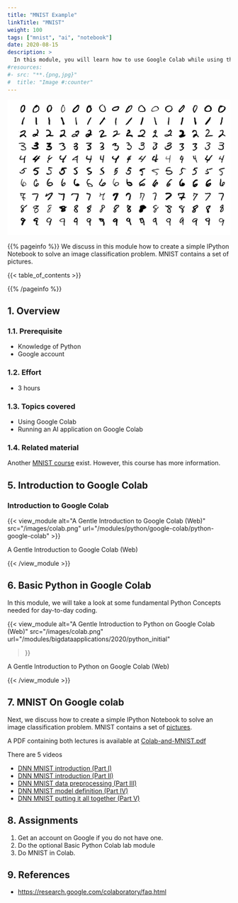 ```yaml
---
title: "MNIST Example"
linkTitle: "MNIST"
weight: 100
tags: ["mnist", "ai", "notebook"]
date: 2020-08-15
description: >
  In this module, you will learn how to use Google Colab while using the well known MNIST example
#resources:
#- src: "**.{png,jpg}"
#  title: "Image #:counter"
---
```


![MNIST Character Recognition](/images/MNIST.png)


{{% pageinfo %}}
 We discuss in this module how to create a simple IPython Notebook to
 solve an image classification problem. MNIST contains a set of
 pictures.

{{< table_of_contents >}}

{{% /pageinfo %}}


## 1. Overview

### 1.1. Prerequisite

* Knowledge of Python
* Google account

### 1.2. Effort

* 3 hours

### 1.3. Topics covered

* Using Google Colab
* Running an AI application on Google Colab

### 1.4. Related material

Another [MNIST course](/courses/mnist) exist. However, this course has more information.


## 5. Introduction to Google Colab


### Introduction to Google Colab

{{< view_module
	alt="A Gentle Introduction to Google Colab (Web)"
	src="/images/colab.png"
	url="/modules/python/google-colab/python-google-colab"
	>}}

A Gentle Introduction to Google Colab (Web)

{{< /view_module >}}

## 6. Basic Python in Google Colab

In this module, we will take a look at some fundamental Python Concepts
needed for day-to-day coding.

{{< view_module
	alt="A Gentle Introduction to Python on Google Colab (Web)"
	src="/images/colab.png"
	url="/modules/bigdataapplications/2020/python_initial"
>}}

A Gentle Introduction to Python on Google Colab (Web)

{{< /view_module >}}


## 7. MNIST On Google colab

Next, we discuss how to create a simple IPython
Notebook to solve an image classification problem. MNIST contains a
set of [pictures](https://docs.google.com/document/d/1E8orgHbNV6P8STl2lQxov2VHKSYyIISSj-XfsvQlRX4/edit?usp=sharing).

A PDF containing both lectures is available at [Colab-and-MNIST.pdf](https://drive.google.com/file/d/1228zuo_yg2FGkTz8ll75S-OCDO8CinNz/view)

There are 5 videos

* [DNN MNIST introduction (Part I)](https://drive.google.com/file/d/1NQnrWboSI2kc38uTgd3OtFQkK44L5jZP/view)
* [DNN MNIST introduction (Part II)](https://drive.google.com/file/d/165fvbfdrrsUznzyO_ulPyKhn6Xtopgtv/view)
* [DNN MNIST data preprocessing (Part III)](https://drive.google.com/file/d/1_K--i9O2QioJ7SVOKgd4NmV71yvSDRcj/view)
* [DNN MNIST model definition (Part IV)](https://drive.google.com/file/d/1pb11xVSv3lSY1sSefTSfVGmdYkzli8Ij/view)
* [DNN MNIST putting it all together (Part V)](https://drive.google.com/file/d/1PTgID_ZRirgJXszLQJZzt03Fo0gtWWm4/view)


## 8. Assignments

1. Get an account on Google if you do not have one.
2. Do the optional Basic Python Colab lab module
3. Do MNIST in Colab.

## 9. References

* <https://research.google.com/colaboratory/faq.html>
